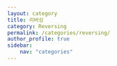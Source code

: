 ```yaml
---
layout: category
title: 리버싱
category: Reversing
permalink: /categories/reversing/
author_profile: true
sidebar:
    nav: "categories"
---
```

